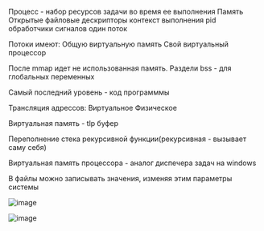 Процесс - набор ресурсов задачи во время ее выполнения 
Память
Открытые файловые дескрипторы
контекст выполнения
pid
обработчики сигналов
один поток

Потоки имеют:
Общую виртуальную память
Свой виртуальный процессор

После mmap идет не использованная память. 
Раздели bss - для глобальных переменных

Самый последний уровень - код программмы

Трансляция адрессов:
Виртуальное
Физическое

Виртуальная память - tlp буфер

Переполнение стека рекурсивной функции(рекурсивная - вызывает саму себя)

Виртуальная память процессора - аналог диспечера задач на windows

В файлы можно записывать значения, изменяя этим параметры системы


![image](https://user-images.githubusercontent.com/80594181/151766492-88cfbd32-241e-4556-a9da-a7997738e49f.png)


![image](https://user-images.githubusercontent.com/80594181/151766589-98139fa6-a227-4c2d-a6b3-727f4b65df97.png)

